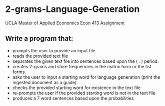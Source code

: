 # 2-grams-Language-Generation
UCLA Master of Applied Economics Econ 413 Assignment

## Write a program that:
- prompts the user to provide an input file
- reads the provided text file
- separates the given text file into sentences based upon the ( . ) period.
- creates 2-grams and store frequencies in the matrix form or the list forms.
- asks the user to input a starting word for language generation (print the ingested document as a guide).
- checks the provided starting word for existence in the text file
- re-prompts the user if the provided starting word is not in the text file
- produces a 7 word sentences based upon the probabilities
